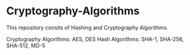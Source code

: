 # Cryptography-Algorithms

This repository consits of Hashing and Cryptography Algorithms.

Cryptography Algorithms: AES, DES
Hash Algorithms: SHA-1, SHA-256, SHA-512, MD-5

